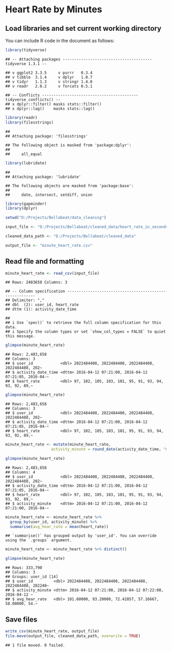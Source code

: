Heart Rate by Minutes
================

## Load libraries and set current working directory

You can include R code in the document as follows:

``` r
library(tidyverse)
```

    ## -- Attaching packages --------------------------------------- tidyverse 1.3.1 --

    ## v ggplot2 3.3.5     v purrr   0.3.4
    ## v tibble  3.1.4     v dplyr   1.0.7
    ## v tidyr   1.1.3     v stringr 1.4.0
    ## v readr   2.0.2     v forcats 0.5.1

    ## -- Conflicts ------------------------------------------ tidyverse_conflicts() --
    ## x dplyr::filter() masks stats::filter()
    ## x dplyr::lag()    masks stats::lag()

``` r
library(readr)
library(filesstrings)
```

    ## 
    ## Attaching package: 'filesstrings'

    ## The following object is masked from 'package:dplyr':
    ## 
    ##     all_equal

``` r
library(lubridate)
```

    ## 
    ## Attaching package: 'lubridate'

    ## The following objects are masked from 'package:base':
    ## 
    ##     date, intersect, setdiff, union

``` r
library(gapminder)
library(dplyr)

setwd("D:/Projects/Bellabeat/data_cleaning")

input_file <- "D:/Projects/Bellabeat/cleaned_data/heart_rate_in_seconds.csv"

cleaned_data_path <- "D:/Projects/Bellabeat/cleaned_data"

output_file <- "minute_heart_rate.csv"
```

## Read file and formatting

``` r
minute_heart_rate <- read_csv(input_file)
```

    ## Rows: 2483658 Columns: 3

    ## -- Column specification --------------------------------------------------------
    ## Delimiter: ","
    ## dbl  (2): user_id, heart_rate
    ## dttm (1): activity_date_time

    ## 
    ## i Use `spec()` to retrieve the full column specification for this data.
    ## i Specify the column types or set `show_col_types = FALSE` to quiet this message.

``` r
glimpse(minute_heart_rate)
```

    ## Rows: 2,483,658
    ## Columns: 3
    ## $ user_id            <dbl> 2022484408, 2022484408, 2022484408, 2022484408, 202~
    ## $ activity_date_time <dttm> 2016-04-12 07:21:00, 2016-04-12 07:21:05, 2016-04-~
    ## $ heart_rate         <dbl> 97, 102, 105, 103, 101, 95, 91, 93, 94, 93, 92, 89,~

``` r
glimpse(minute_heart_rate)
```

    ## Rows: 2,483,658
    ## Columns: 3
    ## $ user_id            <dbl> 2022484408, 2022484408, 2022484408, 2022484408, 202~
    ## $ activity_date_time <dttm> 2016-04-12 07:21:00, 2016-04-12 07:21:05, 2016-04-~
    ## $ heart_rate         <dbl> 97, 102, 105, 103, 101, 95, 91, 93, 94, 93, 92, 89,~

``` r
minute_heart_rate <- mutate(minute_heart_rate,
                    activity_minute = round_date(activity_date_time, "minute"))

glimpse(minute_heart_rate)
```

    ## Rows: 2,483,658
    ## Columns: 4
    ## $ user_id            <dbl> 2022484408, 2022484408, 2022484408, 2022484408, 202~
    ## $ activity_date_time <dttm> 2016-04-12 07:21:00, 2016-04-12 07:21:05, 2016-04-~
    ## $ heart_rate         <dbl> 97, 102, 105, 103, 101, 95, 91, 93, 94, 93, 92, 89,~
    ## $ activity_minute    <dttm> 2016-04-12 07:21:00, 2016-04-12 07:21:00, 2016-04-~

``` r
minute_heart_rate <- minute_heart_rate %>% 
  group_by(user_id, activity_minute) %>% 
  summarise(avg_hear_rate = mean(heart_rate))
```

    ## `summarise()` has grouped output by 'user_id'. You can override using the `.groups` argument.

``` r
minute_heart_rate <- minute_heart_rate %>% distinct()

glimpse(minute_heart_rate)
```

    ## Rows: 333,790
    ## Columns: 3
    ## Groups: user_id [14]
    ## $ user_id         <dbl> 2022484408, 2022484408, 2022484408, 2022484408, 202248~
    ## $ activity_minute <dttm> 2016-04-12 07:21:00, 2016-04-12 07:22:00, 2016-04-12 ~
    ## $ avg_hear_rate   <dbl> 101.60000, 93.20000, 72.42857, 57.16667, 58.00000, 54.~

## Save files

``` r
write_csv(minute_heart_rate, output_file)
file.move(output_file, cleaned_data_path, overwrite = TRUE)
```

    ## 1 file moved. 0 failed.
